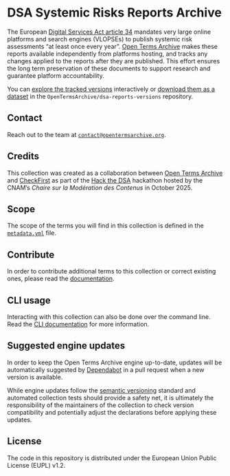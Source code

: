 # DSA Systemic Risks Reports Archive

The European [Digital Services Act article 34](https://eur-lex.europa.eu/eli/reg/2022/2065/oj/eng#art_34) mandates very large online platforms and search engines (VLOPSEs) to publish systemic risk assessments “at least once every year”. [Open Terms Archive](https://opentermsarchive.org/) makes these reports available independently from platforms hosting, and tracks any changes applied to the reports after they are published. This effort ensures the long term preservation of these documents to support research and guarantee platform accountability.

You can [explore the tracked versions](https://github.com/OpenTermsArchive/dsa-reports-versions) interactively or [download them as a dataset](https://github.com/OpenTermsArchive/dsa-reports-versions/releases) in the `OpenTermsArchive/dsa-reports-versions` repository.

## Contact

Reach out to the team at [`contact@opentermsarchive.org`](mailto:contact@opentermsarchive.org?subject=DSA%20Systemic%20Risks%20Reports).

## Credits

This collection was created as a collaboration between [Open Terms Archive](https://opentermsarchive.org/) and [CheckFirst](https://checkfirst.network) as part of the [Hack the DSA](https://regulation-tech.cnam.fr/hack-the-dsa/) hackathon hosted by the CNAM’s _Chaire sur la Modération des Contenus_ in October 2025.

## Scope

The scope of the terms you will find in this collection is defined in the [`metadata.yml`](./metadata.yml) file.

## Contribute

In order to contribute additional terms to this collection or correct existing ones, please read the [documentation](https://docs.opentermsarchive.org/contributing-terms/).

## CLI usage

Interacting with this collection can also be done over the command line. Read the [CLI documentation](https://docs.opentermsarchive.org/#cli) for more information.

## Suggested engine updates

In order to keep the Open Terms Archive engine up-to-date, updates will be automatically suggested by [Dependabot](https://github.blog/2020-06-01-keep-all-your-packages-up-to-date-with-dependabot/) in a pull request when a new version is available.

While engine updates follow the [semantic versioning](https://semver.org) standard and automated collection tests should provide a safety net, it is ultimately the responsibility of the maintainers of the collection to check version compatibility and potentially adjust the declarations before applying these updates.

## License

The code in this repository is distributed under the European Union Public License (EUPL) v1.2.

